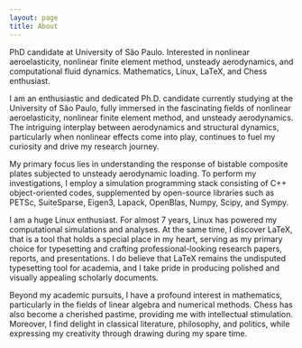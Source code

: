 ```yaml
---
layout: page
title: About
---
```


PhD candidate at University of São Paulo. Interested in nonlinear aeroelasticity, nonlinear finite element method, unsteady aerodynamics, and computational fluid dynamics. Mathematics, Linux, LaTeX, and Chess enthusiast.

I am an enthusiastic and dedicated Ph.D. candidate currently studying at the University of São Paulo, fully immersed in the fascinating fields of nonlinear aeroelasticity, nonlinear finite element method, and unsteady aerodynamics. The intriguing interplay between aerodynamics and structural dynamics, particularly when nonlinear effects come into play, continues to fuel my curiosity and drive my research journey.

My primary focus lies in understanding the response of bistable composite plates subjected to unsteady aerodynamic loading. To perform my investigations, I employ a simulation programming stack consisting of C++ object-oriented codes, supplemented by open-source libraries such as PETSc, SuiteSparse, Eigen3, Lapack, OpenBlas, Numpy, Scipy, and Sympy.

I am a huge Linux enthusiast. For almost 7 years, Linux has powered my computational simulations and analyses. At the same time, I discover LaTeX, that is a tool that holds a special place in my heart, serving as my primary choice for typesetting and crafting professional-looking research papers, reports, and presentations. I do believe that LaTeX remains the undisputed typesetting tool for academia, and I take pride in producing polished and visually appealing scholarly documents.

Beyond my academic pursuits, I have a profound interest in mathematics, particularly in the fields of linear algebra and numerical methods. Chess has also become a cherished pastime, providing me with intellectual stimulation. Moreover, I find delight in classical literature, philosophy, and politics, while expressing my creativity through drawing during my spare time.